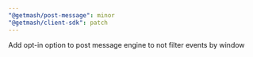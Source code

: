 ```yaml
---
"@getmash/post-message": minor
"@getmash/client-sdk": patch
---
```


Add opt-in option to post message engine to not filter events by window
